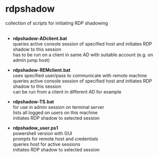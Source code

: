 # rdpshadow
collection of scripts for initiating RDP shadowing
\
&nbsp;

- **rdpshadow-ADclient.bat**\
  queries active console session of specified host and initiates RDP shadow to this session\
  has to be run on a client in same AD with suitable account (e.g. on admin jump host)
  
- **rdpshadow-REMclient.bat**\
  uses specified user/pass to communicate with remote machine\
  queries active console session of specified host and initiates RDP shadow to this session\
  can be run from a client in different AD for example
  
- **rdpshadow-TS.bat**\
  for use in admin session on terminal server\
  lists all logged on users on this machine\
  initiates RDP shadow to selected session

- **rdpshadow_user.ps1**\
  powershell version with GUI\
  prompts for remote host and credentials\
  queries host for active sessions\
  initiates RDP shadow to selected session
